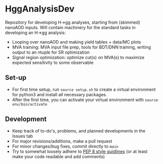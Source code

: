 # HggAnalysisDev
Repository for developing H->gg analyses, starting from (skimmed) nanoAOD inputs.
Will contain machinery for the standard tasks in developing an H->gg analysis:
* Looping over nanoAOD and making yield tables + data/MC plots
* MVA training: MVA input file prep, tools for BDT/DNN training, writing output to an ntuple for SR optimization
* Signal region optimization: optimize cut(s) on MVA(s) to maximize expected sensitivity to some observable

## Set-up
* For first time setup, run `source setup.sh` to create a virtual environment for python3 and install all necessary packages.
* After the first time, you can activate your virtual environment with `source env/bin/activate`

## Development
* Keep track of to-do's, problems, and planned developments in the Issues tab
* For major revisions/additions, make a pull request
* For minor changes/bug fixes, commit directly to `main`
* Try to somewhat loosely adhere to [PEP 8 style guidlines](https://www.python.org/dev/peps/pep-0008/) (or at least make your code readable and add comments)

